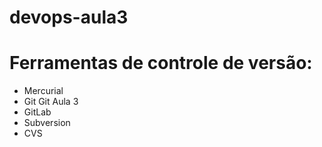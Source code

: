 # devops-aula3

# Ferramentas de controle de versão:
* Mercurial
* Git
Git Aula 3
* GitLab
* Subversion
* CVS
